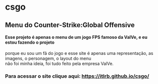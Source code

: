 # csgo
## Menu do Counter-Strike:Global Offensive

#### Esse projeto é apenas o menu de um jogo FPS famoso da ValVe, e eu estou fazendo o projeto <br> 
porque eu sou um fã do jogo e esse site é apenas uma representação, as imagens, o personagem, o layout do menu <br>
não foi minha ideia, foi tudo feito pela empresa ValVe.

### Para acessar o site clique aqui: https://itlrb.github.io/csgo/
